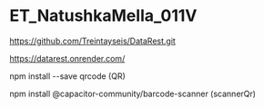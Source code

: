 # ET_NatushkaMella_011V

https://github.com/Treintayseis/DataRest.git

https://datarest.onrender.com/

npm install --save qrcode (QR)

npm install @capacitor-community/barcode-scanner (scannerQr)


